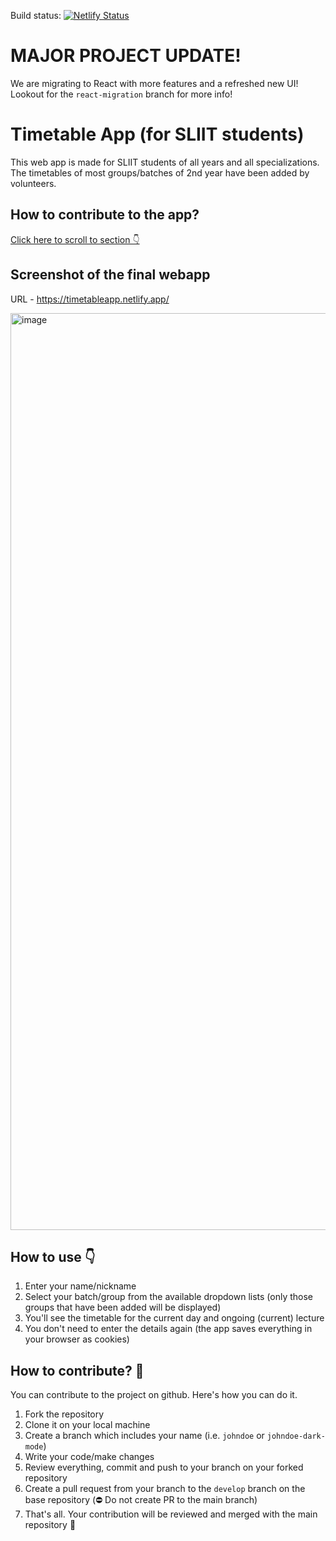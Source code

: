 Build status: [![Netlify Status](https://api.netlify.com/api/v1/badges/6c7742b9-5d29-4cf4-bf37-85c3a9ecaee4/deploy-status)](https://app.netlify.com/sites/timetableapp/deploys)

# MAJOR PROJECT UPDATE! 

We are migrating to React with more features and a refreshed new UI! Lookout for the `react-migration` branch for more info!

# Timetable App (for SLIIT students)

This web app is made for SLIIT students of all years and all specializations.
The timetables of most groups/batches of 2nd year have been added by volunteers.

## How to contribute to the app?
[Click here to scroll to section 👇](#how-to-contribute-)

## Screenshot of the final webapp

URL - https://timetableapp.netlify.app/

<img width="1467" alt="image" src="https://user-images.githubusercontent.com/86240715/182335177-07ac4d30-548d-4ad2-8d66-97e03c2a57d2.png">

## How to use 👇

1. Enter your name/nickname
2. Select your batch/group from the available dropdown lists (only those groups that have been added will be displayed)
3. You'll see the timetable for the current day and ongoing (current) lecture
4. You don't need to enter the details again (the app saves everything in your browser as cookies)

## How to contribute? 🤝

You can contribute to the project on github. Here's how you can do it.

1. Fork the repository
2. Clone it on your local machine
3. Create a branch which includes your name (i.e. `johndoe` or `johndoe-dark-mode`)
4. Write your code/make changes
5. Review everything, commit and push to your branch on your forked repository
6. Create a pull request from your branch to the `develop` branch on the base repository (⛔️ Do not create PR to the main branch)
7. That's all. Your contribution will be reviewed and merged with the main repository 🙌
